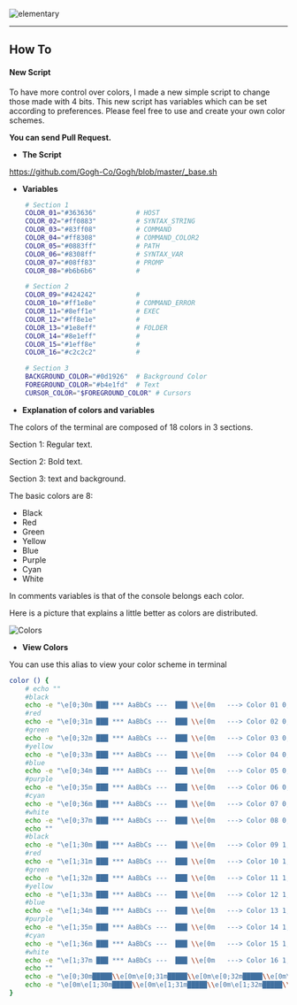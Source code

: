 
![elementary](https://raw.githubusercontent.com/Gogh-Co/Gogh/master/images/gogh/Gogh-logo.png)

-----

## How To

#### New Script

To have more control over colors, I made a new simple script to change those made with 4 bits.
This new script has variables which can be set according to preferences.
Please feel free to use and create your own color schemes.

**You can send Pull Request.**

- **The Script**

https://github.com/Gogh-Co/Gogh/blob/master/_base.sh

- **Variables**

```bash
    # Section 1
    COLOR_01="#363636"          # HOST
    COLOR_02="#ff0883"          # SYNTAX_STRING
    COLOR_03="#83ff08"          # COMMAND
    COLOR_04="#ff8308"          # COMMAND_COLOR2
    COLOR_05="#0883ff"          # PATH
    COLOR_06="#8308ff"          # SYNTAX_VAR
    COLOR_07="#08ff83"          # PROMP
    COLOR_08="#b6b6b6"          #

    # Section 2
    COLOR_09="#424242"          #
    COLOR_10="#ff1e8e"          # COMMAND_ERROR
    COLOR_11="#8eff1e"          # EXEC
    COLOR_12="#ff8e1e"          #
    COLOR_13="#1e8eff"          # FOLDER
    COLOR_14="#8e1eff"          #
    COLOR_15="#1eff8e"          #
    COLOR_16="#c2c2c2"          #

    # Section 3
    BACKGROUND_COLOR="#0d1926"  # Background Color
    FOREGROUND_COLOR="#b4e1fd"  # Text
    CURSOR_COLOR="$FOREGROUND_COLOR" # Cursors
```
- **Explanation of colors and variables**

The colors of the terminal are composed of 18 colors in 3 sections.

Section 1: Regular text.

Section 2: Bold text.

Section 3: text and background.

The basic colors are 8:

- Black
- Red
- Green
- Yellow
- Blue
- Purple
- Cyan
- White

In comments variables is that of the console belongs each color.

Here is a picture that explains a little better as colors are distributed.

![Colors](https://raw.githubusercontent.com/Gogh-Co/Gogh/master/images/gogh/colors.png)

- **View Colors**

You can use this alias to view your color scheme in terminal

```bash
color () {
    # echo ""
    #black
    echo -e "\e[0;30m ███ *** AaBbCs ---  ███ \\e[0m   ---> Color 01 0;30m"
    #red
    echo -e "\e[0;31m ███ *** AaBbCs ---  ███ \\e[0m   ---> Color 02 0;31m"
    #green
    echo -e "\e[0;32m ███ *** AaBbCs ---  ███ \\e[0m   ---> Color 03 0;32m"
    #yellow
    echo -e "\e[0;33m ███ *** AaBbCs ---  ███ \\e[0m   ---> Color 04 0;33m"
    #blue
    echo -e "\e[0;34m ███ *** AaBbCs ---  ███ \\e[0m   ---> Color 05 0;34m"
    #purple
    echo -e "\e[0;35m ███ *** AaBbCs ---  ███ \\e[0m   ---> Color 06 0;35m"
    #cyan
    echo -e "\e[0;36m ███ *** AaBbCs ---  ███ \\e[0m   ---> Color 07 0;36m"
    #white
    echo -e "\e[0;37m ███ *** AaBbCs ---  ███ \\e[0m   ---> Color 08 0;37m"
    echo ""
    #black
    echo -e "\e[1;30m ███ *** AaBbCs ---  ███ \\e[0m   ---> Color 09 1;30m"
    #red
    echo -e "\e[1;31m ███ *** AaBbCs ---  ███ \\e[0m   ---> Color 10 1;31m"
    #green
    echo -e "\e[1;32m ███ *** AaBbCs ---  ███ \\e[0m   ---> Color 11 1;32m"
    #yellow
    echo -e "\e[1;33m ███ *** AaBbCs ---  ███ \\e[0m   ---> Color 12 1;33m"
    #blue
    echo -e "\e[1;34m ███ *** AaBbCs ---  ███ \\e[0m   ---> Color 13 1;34m"
    #purple
    echo -e "\e[1;35m ███ *** AaBbCs ---  ███ \\e[0m   ---> Color 14 1;35m"
    #cyan
    echo -e "\e[1;36m ███ *** AaBbCs ---  ███ \\e[0m   ---> Color 15 1;36m"
    #white
    echo -e "\e[1;37m ███ *** AaBbCs ---  ███ \\e[0m   ---> Color 16 1;37m"
    echo ""
    echo -e "\e[0;30m█████\\e[0m\e[0;31m█████\\e[0m\e[0;32m█████\\e[0m\e[0;33m█████\\e[0m\e[0;34m█████\\e[0m\e[0;35m█████\\e[0m\e[0;36m█████\\e[0m\e[0;37m█████\\e[0m"
    echo -e "\e[0m\e[1;30m█████\\e[0m\e[1;31m█████\\e[0m\e[1;32m█████\\e[0m\e[1;33m█████\\e[0m\e[1;34m█████\\e[0m\e[1;35m█████\\e[0m\e[1;36m█████\\e[0m\e[1;37m█████\\e[0m"
}
```
